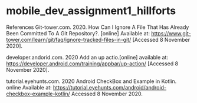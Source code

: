# mobile_dev_assignment1_hillforts
References 
Git-tower.com. 2020. How Can I Ignore A File That Has Already Been Committed To A Git Repository?. [online] 
Available at: <https://www.git-tower.com/learn/git/faq/ignore-tracked-files-in-git/> [Accessed 8 November 2020].

developer.andorid.com. 2020 Add an up actio.[online]
available at: <https://developer.android.com/training/appbar/up-action/> [Accessed 8 November 2020].

tutorial.eyehunts.com. 2020 Android CheckBox and Example in Kotlin. online
Available at: <https://tutorial.eyehunts.com/android/android-checkbox-example-kotlin/> Accessed 8 November 2020.
